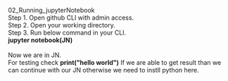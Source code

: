 02_Running_jupyterNotebook <br/>
Step 1. Open github CLI with admin access. <br/>
Step 2. Open your working directory. <br/>
Step 3. Run below command in your CLI. <br/>
        <b>jupyter notebook(JN)</b> <br/>
<br/>
Now we are in JN. <br/>
For testing check <b> print("hello world")</b>
If we are able to get result than we can continue with our JN otherwise we need to instll python here.
